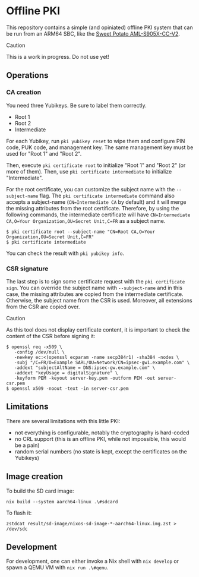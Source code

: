# Offline PKI

This repository contains a simple (and opiniated) offline PKI system that can be
run from an ARM64 SBC, like the [Sweet Potato AML-S905X-CC-V2][potato].

[potato]: https://libre.computer/products/aml-s905x-cc-v2/

> [!CAUTION]
> This is a work in progress. Do not use yet!

## Operations

### CA creation

You need three Yubikeys. Be sure to label them correctly.

 - Root 1
 - Root 2
 - Intermediate
 
For each Yubikey, run `pki yubikey reset` to wipe them and configure PIN code,
PUK code, and management key. The same management key must be used for "Root 1"
and "Root 2".

Then, execute `pki certificate root` to initialize "Root 1" and "Root 2" (or
more of them). Then, use `pki certificate intermediate` to initialize
"Intermediate".

For the root certificate, you can customize the subject name with the
`--subject-name` flag. The `pki certificate intermediate` command also accepts a
subject-name (`CN=Intermediate CA` by default) and it will merge the missing
attributes from the root certificate. Therefore, by using the following
commands, the intermediate certificate will have `CN=Intermediate CA,O=Your
Organization,OU=Secret Unit,C=FR` as a subject name.

```console
$ pki certificate root --subject-name "CN=Root CA,O=Your Organization,OU=Secret Unit,C=FR"
$ pki certificate intermediate
```

You can check the result with `pki yubikey info`.

### CSR signature

The last step is to sign some certificate request with the `pki certificate
sign`. You can override the subject name with `--subject-name` and in this case,
the missing attributes are copied from the intermediate certificate. Otherwise,
the subject name from the CSR is used. Moreover, all extensions from the CSR are
copied over.

> [!CAUTION]
> As this tool does not display certificate content, it is important to check
> the content of the CSR before signing it:

```console
$ openssl req -x509 \
   -config /dev/null \
   -newkey ec:<(openssl ecparam -name secp384r1) -sha384 -nodes \
   -subj "/C=FR/O=Example SARL/OU=Network/CN=ipsec-gw1.example.com" \
   -addext "subjectAltName = DNS:ipsec-gw.example.com" \
   -addext "keyUsage = digitalSignature" \
   -keyform PEM -keyout server-key.pem -outform PEM -out server-csr.pem
$ openssl x509 -noout -text -in server-csr.pem
```

## Limitations

There are several limitations with this little PKI:

- not everything is configurable, notably the cryptography is hard-coded
- no CRL support (this is an offline PKI, while not impossible, this would be a pain)
- random serial numbers (no state is kept, except the certificates on the Yubikeys)

## Image creation

To build the SD card image:

```shell
nix build --system aarch64-linux .\#sdcard
```

To flash it:

```shell
zstdcat result/sd-image/nixos-sd-image-*-aarch64-linux.img.zst > /dev/sdc
```

## Development

For development, one can either invoke a Nix shell with `nix develop` or spawn a
QEMU VM with `nix run .\#qemu`.
